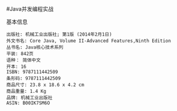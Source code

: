 #Java并发编程实战 

基本信息

    出版社: 机械工业出版社; 第1版 (2014年2月1日)
    外文书名: Core Java, Volume II-Advanced Features,Ninth Edition
    丛书名: Java核心技术系列
    平装: 842页
    语种： 简体中文
    开本: 16
    ISBN: 9787111442509
    条形码: 9787111442509
    商品尺寸: 23.8 x 18.6 x 4.2 cm
    商品重量: 1.4 Kg
    品牌: 机械工业出版社
    ASIN: B00IK7SM6O